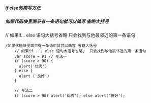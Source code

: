 ##### if else的简写方法

##### 如果代码块里面只有一条语句就可以简写  省略大括号
// 如果if... else 语句大括号省略  只会找到与他最邻近的第一条语句

```
/如果代码块里面只有一条语句就可以简写 省略大括号
    // 如果if ... else 语句大括号省略,  只会找到与他最邻近的第一条语句
    var score = 91 // 写法一
    if (score > 90) {
      alert('优秀')
    } else {
      alert ('良好')
    }

    // 写法二
    if (score > 90) alert('优秀'); else alert('良好');
```    